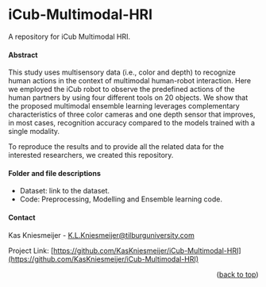 # iCub-Multimodal-HRI
A repository for iCub Multimodal HRI.
#### Abstract
This study uses multisensory data (i.e., color and depth) to recognize human actions in the context of multimodal human-robot interaction. Here we employed the iCub robot to observe the predefined actions of the human partners by using four different tools on 20 objects. We show that the proposed multimodal ensemble learning leverages complementary characteristics of three color cameras and one depth sensor that improves, in most cases, recognition accuracy compared to the models trained with a single modality.

To reproduce the results and to provide all the related data for the interested researchers, we created this repository.

#### Folder and file descriptions
* Dataset:  link to the dataset.
* Code:     Preprocessing, Modelling and Ensemble learning code.     

<!-- CONTACT -->
#### Contact

Kas Kniesmeijer - K.L.Kniesmeijer@tilburguniversity.com

Project Link: [https://github.com/KasKniesmeijer/iCub-Multimodal-HRI](https://github.com/KasKniesmeijer/iCub-Multimodal-HRI)

<p align="right">(<a href="#readme-top">back to top</a>)</p>
